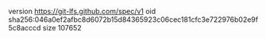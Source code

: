 version https://git-lfs.github.com/spec/v1
oid sha256:046a0ef2afbc8d6072b15d84365923c06cec181cfc3e722976b02e9f5c8acccd
size 107652
